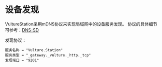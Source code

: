 # 设备发现

VultureStation采用mDNS协议来实现局域网中的设备服务发现。
协议的具体细节可参考：[DNS-SD](https://www.dns-sd.org)

发现协议：
```
服务名称 = "Vulture.Station"
服务类型 = "_gateway._vulture._http._tcp"
发现端口 = "9201"
```

